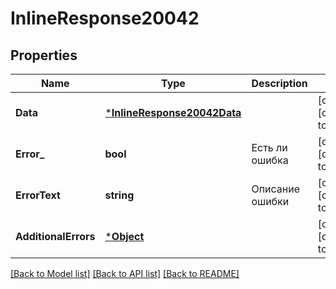 # InlineResponse20042

## Properties
Name | Type | Description | Notes
------------ | ------------- | ------------- | -------------
**Data** | [***InlineResponse20042Data**](inline_response_200_42_data.md) |  | [optional] [default to null]
**Error_** | **bool** | Есть ли ошибка | [optional] [default to null]
**ErrorText** | **string** | Описание ошибки | [optional] [default to null]
**AdditionalErrors** | [***Object**](.md) |  | [optional] [default to null]

[[Back to Model list]](../README.md#documentation-for-models) [[Back to API list]](../README.md#documentation-for-api-endpoints) [[Back to README]](../README.md)

